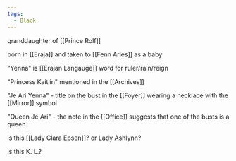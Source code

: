 ```yaml
---
tags:
  - Black
---
```

granddaughter of [[Prince Rolf]]

born in [[Eraja]] and taken to [[Fenn Aries]] as a baby

"Yenna" is [[Erajan Langauge]] word for ruler/rain/reign

"Princess Kaitlin" mentioned in the [[Archives]]

"Je Ari Yenna" - title on the bust in the [[Foyer]] wearing a necklace with the [[Mirror]] symbol

"Queen Je Ari" - the note in the [[Office]] suggests that one of the busts is a queen


is this [[Lady Clara Epsen]]? or Lady Ashlynn?

is this K. L.?